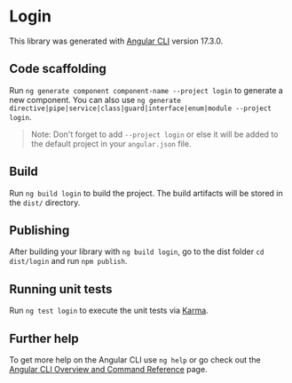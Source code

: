 # Login

This library was generated with [Angular CLI](https://github.com/angular/angular-cli) version 17.3.0.

## Code scaffolding

Run `ng generate component component-name --project login` to generate a new component. You can also use `ng generate directive|pipe|service|class|guard|interface|enum|module --project login`.
> Note: Don't forget to add `--project login` or else it will be added to the default project in your `angular.json` file. 

## Build

Run `ng build login` to build the project. The build artifacts will be stored in the `dist/` directory.

## Publishing

After building your library with `ng build login`, go to the dist folder `cd dist/login` and run `npm publish`.

## Running unit tests

Run `ng test login` to execute the unit tests via [Karma](https://karma-runner.github.io).

## Further help

To get more help on the Angular CLI use `ng help` or go check out the [Angular CLI Overview and Command Reference](https://angular.io/cli) page.
